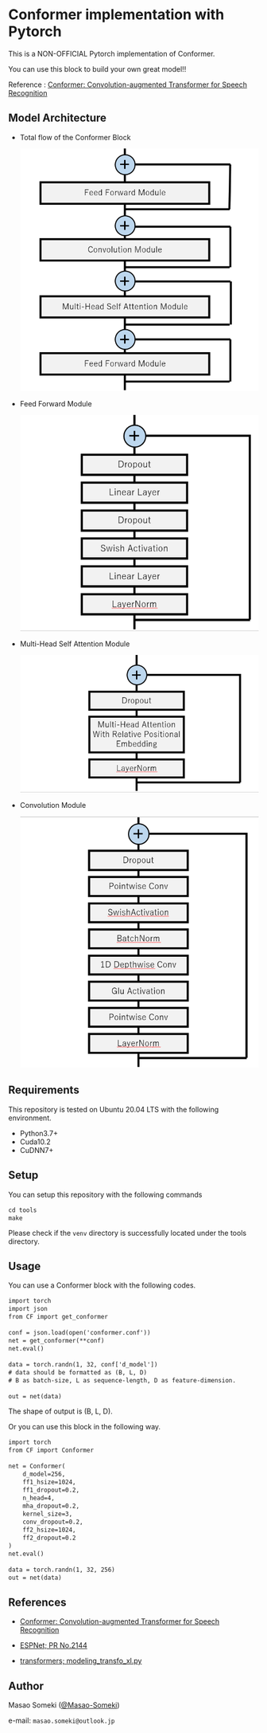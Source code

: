 # Conformer implementation with Pytorch
This is a NON-OFFICIAL Pytorch implementation of Conformer.

You can use this block to build your own great model!!

Reference : [Conformer: Convolution-augmented Transformer for Speech Recognition](https://arxiv.org/abs/2005.08100)



## Model Architecture

- Total flow of the Conformer Block

  ![](./for_readme/total.png)

  

- Feed Forward Module

  ![](./for_readme/FeedForwardModule.png)

  

- Multi-Head Self Attention Module

  ![](./for_readme/MHAModule.png)

  

- Convolution Module

  ![](./for_readme/ConvModule.png)



## Requirements

This repository is tested on Ubuntu 20.04 LTS with the following environment.

- Python3.7+
- Cuda10.2
- CuDNN7+



## Setup

You can setup this repository with the following commands

```
cd tools
make
```

Please check if the `venv` directory is successfully located under the tools directory.



## Usage

You can use a Conformer block with the following codes.  

```
import torch
import json
from CF import get_conformer

conf = json.load(open('conformer.conf'))
net = get_conformer(**conf)
net.eval()

data = torch.randn(1, 32, conf['d_model'])
# data should be formatted as (B, L, D)
# B as batch-size, L as sequence-length, D as feature-dimension.

out = net(data)
```

The shape of output is (B, L, D).



Or you can use this block in the following way.

```
import torch
from CF import Conformer

net = Conformer(
	d_model=256,
	ff1_hsize=1024,
    ff1_dropout=0.2,
    n_head=4,
    mha_dropout=0.2,
    kernel_size=3,
    conv_dropout=0.2,
    ff2_hsize=1024,
    ff2_dropout=0.2
)
net.eval()

data = torch.randn(1, 32, 256)
out = net(data)
```



## References

- [Conformer: Convolution-augmented Transformer for Speech Recognition](https://arxiv.org/abs/2005.08100)

- [ESPNet; PR No.2144](https://github.com/espnet/espnet/pull/2144)
- [transformers; modeling_transfo_xl.py](https://github.com/huggingface/transformers/blob/master/src/transformers/modeling_transfo_xl.py)



## Author

Masao Someki ([@Masao-Someki](htps://github.com/Masao-Someki))

e-mail: `masao.someki@outlook.jp`